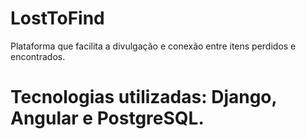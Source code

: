 # LostToFind
Plataforma que facilita a divulgação e conexão entre itens perdidos e encontrados.

# Tecnologias utilizadas: Django, Angular e PostgreSQL.
